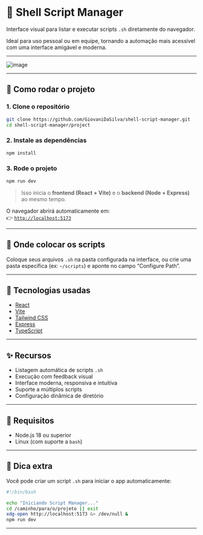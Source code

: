 # 🧩 Shell Script Manager

Interface visual para listar e executar scripts `.sh` diretamente do navegador.

Ideal para uso pessoal ou em equipe, tornando a automação mais acessível com uma interface amigável e moderna.

---

![image](https://github.com/user-attachments/assets/b99c5847-4126-4cdc-8d59-d517d97eaf91)

---

## 🚀 Como rodar o projeto

### 1. Clone o repositório

```bash
git clone https://github.com/GiovaniDaSilva/shell-script-manager.git
cd shell-script-manager/project
```

### 2. Instale as dependências

```bash
npm install
```

### 3. Rode o projeto

```bash
npm run dev
```

> Isso inicia o **frontend (React + Vite)** e o **backend (Node + Express)** ao mesmo tempo.

O navegador abrirá automaticamente em:  
👉 [`http://localhost:5173`](http://localhost:5173)

---

## 📁 Onde colocar os scripts

Coloque seus arquivos `.sh` na pasta configurada na interface, ou crie uma pasta específica (ex: `~/scripts`) e aponte no campo “Configure Path”.

---

## 🧠 Tecnologias usadas

- [React](https://reactjs.org/)
- [Vite](https://vitejs.dev/)
- [Tailwind CSS](https://tailwindcss.com/)
- [Express](https://expressjs.com/)
- [TypeScript](https://www.typescriptlang.org/)

---

## ✨ Recursos

- Listagem automática de scripts `.sh`
- Execução com feedback visual
- Interface moderna, responsiva e intuitiva
- Suporte a múltiplos scripts
- Configuração dinâmica de diretório

---

## 🔐 Requisitos

- Node.js 18 ou superior
- Linux (com suporte a `bash`)

---

## 🧼 Dica extra

Você pode criar um script `.sh` para iniciar o app automaticamente:

```bash
#!/bin/bash

echo "Iniciando Script Manager..."
cd /caminho/para/o/projeto || exit
xdg-open http://localhost:5173 &> /dev/null &
npm run dev
```

---
